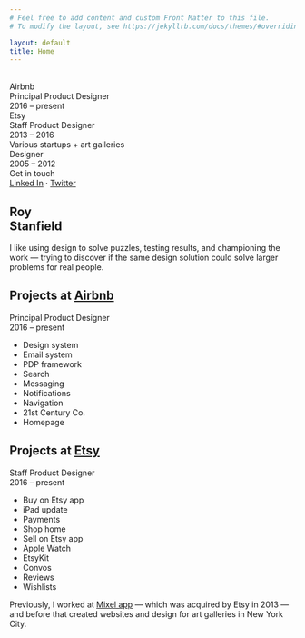```yaml
---
# Feel free to add content and custom Front Matter to this file.
# To modify the layout, see https://jekyllrb.com/docs/themes/#overriding-theme-defaults

layout: default
title: Home
---
```


<section class="contrast_controls">
  <div id="contrast_button" class="low_contrast">&nbsp;</div>
</section>

<section class="grid_container">
  <div class="remove_border_on_mobile">Airbnb<br />Principal Product Designer<br />2016 &ndash; present</div>
  <div>Etsy<br />Staff Product Designer<br />2013 &ndash; 2016</div>
  <div>Various startups + art galleries<br />Designer<br />2005 &ndash; 2012</div>
  <div class="hide_on_mobile">Get in touch<br /><a href="https://www.linkedin.com/in/roy-stanfield-66a31513/">Linked In</a> &middot; <a href="https://twitter.com/RoyStanfield">Twitter</a></div>
  <h1>Roy<br />Stanfield</h1>
</section>

<div class="intro">
  <p>
    I like using design to solve puzzles, testing results, and championing the work &mdash; trying to discover if the same design solution could solve larger problems for real people.
  </p>
</div>

<section class="projects airbnb">
  <div class="sticky_container">
    <div>
      <h2>Projects at <a class="airbnb_link" href="http://www.airbnb.com">Airbnb</a></h2>
      <p>Principal Product Designer<br />2016 &ndash; present</p>
    </div>
  </div>
  <ul>
    <li>Design system</li>
    <li>Email system</li>
    <li>PDP framework</li>
    <li>Search</li>
    <li>Messaging</li>
    <li>Notifications</li>
    <li>Navigation</li>
    <li>21st Century Co.</li>
    <li>Homepage</li>
  </ul>
</section>

<section class="projects etsy">
  <div class="sticky_container">
    <div>
      <h2>Projects at <a class="etsy_link" href="http://www.etsy.com">Etsy</a></h2>
      <p>Staff Product Designer<br />2016 &ndash; present</p>
    </div>
  </div>
  <ul>
    <li>Buy on Etsy app</li>
    <li>iPad update</li>
    <li>Payments</li>
    <li>Shop home</li>
    <li>Sell on Etsy app</li>
    <li>Apple Watch</li>
    <li>EtsyKit</li>
    <li>Convos</li>
    <li>Reviews</li>
    <li>Wishlists</li>
  </ul>
</section>

<div class="outro">
  <p>
    Previously, I worked at <a href="https://www.theverge.com/2012/5/21/3033867/the-art-of-apps-paper-mixel-khoi-vinh-interview">Mixel app</a> &mdash; which was acquired by Etsy in 2013 &mdash; and before that created websites and design for art galleries in <span class="no_wrap">New York City</span>.
  </p>
</div>
